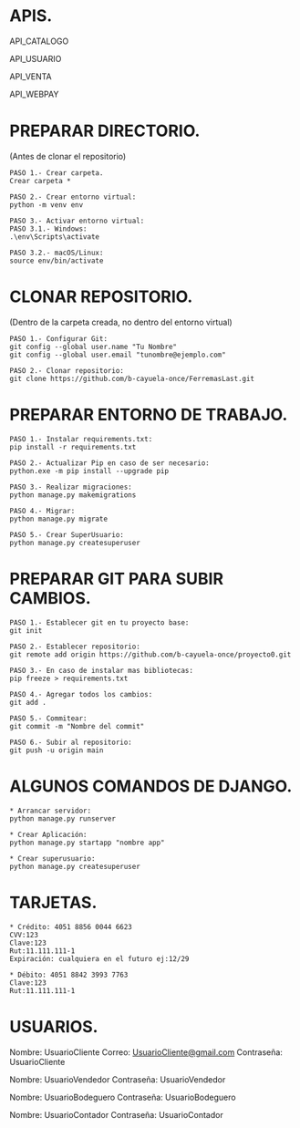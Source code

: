 # APIS.

API_CATALOGO

API_USUARIO

API_VENTA

API_WEBPAY

# PREPARAR DIRECTORIO.
(Antes de clonar el repositorio)

    PASO 1.- Crear carpeta.
    Crear carpeta *

    PASO 2.- Crear entorno virtual:
    python -m venv env

    PASO 3.- Activar entorno virtual:
    PASO 3.1.- Windows:
    .\env\Scripts\activate

    PASO 3.2.- macOS/Linux:
    source env/bin/activate

# CLONAR REPOSITORIO.
(Dentro de la carpeta creada, no dentro del entorno virtual)

    PASO 1.- Configurar Git:
    git config --global user.name "Tu Nombre"
    git config --global user.email "tunombre@ejemplo.com"

    PASO 2.- Clonar repositorio:
    git clone https://github.com/b-cayuela-once/FerremasLast.git

# PREPARAR ENTORNO DE TRABAJO.

    PASO 1.- Instalar requirements.txt:
    pip install -r requirements.txt

    PASO 2.- Actualizar Pip en caso de ser necesario:
    python.exe -m pip install --upgrade pip

    PASO 3.- Realizar migraciones:
    python manage.py makemigrations

    PASO 4.- Migrar:
    python manage.py migrate

    PASO 5.- Crear SuperUsuario:
    python manage.py createsuperuser

# PREPARAR GIT PARA SUBIR CAMBIOS.

    PASO 1.- Establecer git en tu proyecto base:
    git init 

    PASO 2.- Establecer repositorio:
    git remote add origin https://github.com/b-cayuela-once/proyecto0.git

    PASO 3.- En caso de instalar mas bibliotecas:
    pip freeze > requirements.txt

    PASO 4.- Agregar todos los cambios:
    git add .

    PASO 5.- Commitear:
    git commit -m "Nombre del commit"

    PASO 6.- Subir al repositorio:
    git push -u origin main

# ALGUNOS COMANDOS DE DJANGO.

    * Arrancar servidor:
    python manage.py runserver

    * Crear Aplicación:
    python manage.py startapp "nombre app"

    * Crear superusuario:
    python manage.py createsuperuser

# TARJETAS.

    * Crédito: 4051 8856 0044 6623
    CVV:123
    Clave:123
    Rut:11.111.111-1
    Expiración: cualquiera en el futuro ej:12/29

    * Débito: 4051 8842 3993 7763
    Clave:123
    Rut:11.111.111-1

# USUARIOS.

Nombre: UsuarioCliente
Correo: UsuarioCliente@gmail.com
Contraseña: UsuarioCliente

Nombre: UsuarioVendedor
Contraseña: UsuarioVendedor

Nombre: UsuarioBodeguero
Contraseña: UsuarioBodeguero

Nombre: UsuarioContador
Contraseña: UsuarioContador